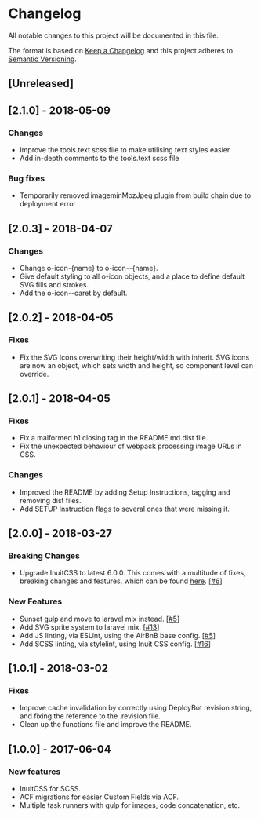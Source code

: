 # Changelog
All notable changes to this project will be documented in this file.

The format is based on [Keep a Changelog](http://keepachangelog.com/en/1.0.0/)
and this project adheres to [Semantic Versioning](http://semver.org/spec/v2.0.0.html).

## [Unreleased]

## [2.1.0] - 2018-05-09
### Changes
- Improve the tools.text scss file to make utilising text styles easier
- Add in-depth comments to the tools.text scss file

### Bug fixes
- Temporarily removed imageminMozJpeg plugin from build chain due to deployment error

## [2.0.3] - 2018-04-07
### Changes
- Change o-icon-{name} to o-icon--{name}.
- Give default styling to all o-icon objects, and a place to define default SVG fills and strokes.
- Add the o-icon--caret by default.

## [2.0.2] - 2018-04-05
### Fixes
- Fix the SVG Icons overwriting their height/width with inherit. SVG icons are 
now an object, which sets width and height, so component level can override.

## [2.0.1] - 2018-04-05
### Fixes
- Fix a malformed h1 closing tag in the README.md.dist file.
- Fix the unexpected behaviour of webpack processing image URLs in CSS.

### Changes
- Improved the README by adding Setup Instructions, tagging and removing dist files.
- Add SETUP Instruction flags to several ones that were missing it.

## [2.0.0] - 2018-03-27
### Breaking Changes
- Upgrade InuitCSS to latest 6.0.0. This comes with a multitude of fixes,
breaking changes and features, which can be found [here](https://github.com/inuitcss/inuitcss/blob/develop/CHANGELOG.md). [[#6](https://github.com/hex-digital/skeleton/issues/6)]

### New Features
- Sunset gulp and move to laravel mix instead. [[#5](https://github.com/hex-digital/skeleton/issues/5)]
- Add SVG sprite system to laravel mix. [[#13](https://github.com/hex-digital/skeleton/issues/13)]
- Add JS linting, via ESLint, using the AirBnB base config. [[#5](https://github.com/hex-digital/skeleton/issues/5)]
- Add SCSS linting, via stylelint, using Inuit CSS config. [[#16](https://github.com/hex-digital/skeleton/issues/16)]

## [1.0.1] - 2018-03-02
### Fixes
- Improve cache invalidation by correctly using DeployBot revision string, and
fixing the reference to the .revision file.
- Clean up the functions file and improve the README.

## [1.0.0] - 2017-06-04
### New features
- InuitCSS for SCSS.
- ACF migrations for easier Custom Fields via ACF.
- Multiple task runners with gulp for images, code concatenation, etc.
